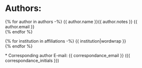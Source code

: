 # Authors:
{% for author in authors -%}
{{ author.name }}{{ author.notes }} {{ author.email }}  
{% endfor %}

{% for institution in affiliations -%}
{{ institution|wordwrap }}   
{% endfor %}

\* Corresponding author
E-mail: {{ correspondance_email }} ({{ correspondance_initials }})

